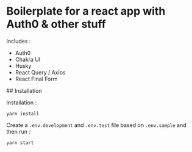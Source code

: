 # Boilerplate for a react app with Auth0 & other stuff

Includes :

- Auth0
- Chakra UI
- Husky
- React Query / Axios
- React Final Form

## Installation

Installation :

```
yarn install
```

Create a `.env.development` and `.env.test` file based on `.env.sample` and then run :

```
yarn start
```
